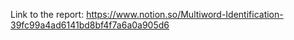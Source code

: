 Link to the report:
https://www.notion.so/Multiword-Identification-39fc99a4ad6141bd8bf4f7a6a0a905d6
